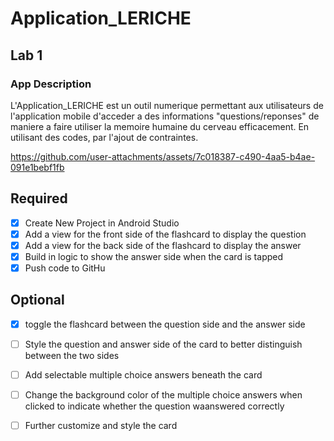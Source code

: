 ﻿# Application_LERICHE

 ## Lab 1
 ### App Description
L'Application_LERICHE est un outil numerique permettant aux utilisateurs de l'application mobile d'acceder a des informations "questions/reponses" de maniere a faire utiliser la memoire humaine du cerveau efficacement. En utilisant des codes, par l'ajout de contraintes.
 
https://github.com/user-attachments/assets/7c018387-c490-4aa5-b4ae-091e1bebf1fb

## Required
- [x] Create New Project in Android Studio
- [x] Add a view for the front side of the flashcard to display the question
- [x] Add a view for the back side of the flashcard to display the answer
- [x] Build in logic to show the answer side when the card is tapped
- [x] Push code to GitHu
## Optional
- [x] toggle the flashcard between the question side and the answer side
- [ ] Style the question and answer side of the card to better distinguish between the two sides
- [ ] Add selectable multiple choice answers beneath the card
- [ ] Change the background color of the multiple choice answers when clicked to indicate whether the question waanswered correctly
- [ ] Further customize and style the card


